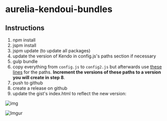 # aurelia-kendoui-bundles

## Instructions

1. npm install
2. jspm install
3. jspm update (to update all packages)
4. update the version of Kendo in config.js's paths section if necessary
5. gulp bundle
6. copy everything from `config.js` to `config2.js` but afterwards use [these lines](https://github.com/aurelia-ui-toolkits/aurelia-kendoui-bundles/blob/402afc52e830f454f330592f9766694529b6eb8c/config2.js#L10-L14) for the paths. **Increment the versions of these paths to a version you will create in step 8**.
7. push to github
8. create a release on github
9. update the gist's index.html to reflect the new version:

![img](http://i.imgur.com/Yc5FyRH.png)


![Imgur](http://i.imgur.com/33U3EiG.png)
